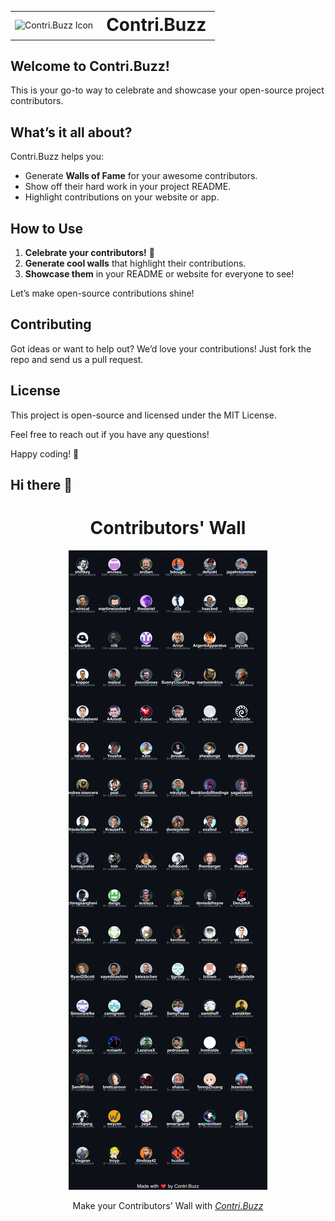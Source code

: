 <p align="center">
  <a href="https://contri.buzz/">
    <table align="center">
      <tr>
        <td><img src="./src/app/icon.svg" alt="Contri.Buzz Icon" width="40" height="40"/></td>
        <td style="font-size: 2em; font-weight: bold;">Contri.Buzz</td>
      </tr>
    </table>
  </a>
</p>

## Welcome to Contri.Buzz!

This is your go-to way to celebrate and showcase your open-source project contributors.

## What’s it all about?

Contri.Buzz helps you:

- Generate **Walls of Fame** for your awesome contributors.
- Show off their hard work in your project README.
- Highlight contributions on your website or app.

## How to Use

1. **Celebrate your contributors!** 🎉
2. **Generate cool walls** that highlight their contributions.
3. **Showcase them** in your README or website for everyone to see!

Let’s make open-source contributions shine!

## Contributing

Got ideas or want to help out? We’d love your contributions! Just fork the repo and send us a pull request.

## License

This project is open-source and licensed under the MIT License.

Feel free to reach out if you have any questions!

Happy coding! 🚀

## Hi there 👋

<h1 align="center">Contributors' Wall</h1>

<p align="center">
  <a href="https://github.com/github/gitignore/graphs/contributors">
    <img src="https://github.com/hemanth0525/contribuzz/blob/main/public/walls/github-gitignore.png" alt="Contributors' Wall for github/gitignore" />
  </a>
</p>

<p align="center">
  Make your Contributors' Wall with <a href="https://contri.buzz/"><i>Contri.Buzz</i></a>
</p>


<!--
**hemanth0525/hemanth0525** is a ✨ _special_ ✨ repository because its `README.md` (this file) appears on your GitHub profile.

Here are some ideas to get you started:

- 🔭 I’m currently working on ...
- 🌱 I’m currently learning ...
- 👯 I’m looking to collaborate on ...
- 🤔 I’m looking for help with ...
- 💬 Ask me about ...
- 📫 How to reach me: ...
- 😄 Pronouns: ...
- ⚡ Fun fact: ...
-->
